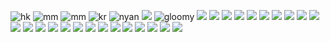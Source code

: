 ![hk](https://64.media.tumblr.com/e5553aabad39fab92110435320ffbdff/eae61e81fd3ee0c2-a6/s400x600/c59b200157b1bf86e2f0f714d28e89fe10f67fde.gifv)
![mm](https://64.media.tumblr.com/3ba147187732246c89621ba939b3b37b/9ff62766782907e1-6b/s250x400/93092d859635b0856bc1138b430f2e216ec80e96.gifv)
![mm](https://64.media.tumblr.com/3f07e6261fcfe7f2e6db7f130ec75b91/9ff62766782907e1-9c/s250x400/94419c39e4559c04df5c1887364194a05b47bdd6.gifv)
![kr](https://64.media.tumblr.com/0f516e95b5bf8a8d651daeb3e07e552e/29e283b7d188a1e7-7f/s100x200/e0c500fa1db7358e19c2343565db9da85a7addca.gifv)
![nyan](https://64.media.tumblr.com/38441dd588e4ced837c56e592b179792/67e8e56a4c66369c-e0/s100x200/d4b6ef007bb2ec2bf263ee842fd7dd1ed6cef493.gifv)
![](https://64.media.tumblr.com/dca00de946b003ca86d366775d800389/67e8e56a4c66369c-6f/s100x200/2f794cdd385df7bf470148ade4764204635c2f6f.gifv)
![gloomy](https://64.media.tumblr.com/0451c98e559b0494033445d149bb1dfd/67e8e56a4c66369c-c7/s100x200/b9c7e764d826756c8bbb3e7221d9f9083c93cecc.pnj)
![](https://64.media.tumblr.com/c9bcd37a52c491da1d95320b371127a5/67e8e56a4c66369c-b9/s100x200/f84de6235fe8da02ed2822fd56ae68c7b294d6f8.gifv)
![](https://64.media.tumblr.com/a9d6c3f510df629f63b5cf4331601bfb/67e8e56a4c66369c-65/s250x400/a64885e43374cb47ea7506d0ebfdef616770d787.gifv)
![](https://64.media.tumblr.com/e4db4738aad544b8975e0f60b10cd4eb/67e8e56a4c66369c-41/s100x200/aea2262b6f2ca5919b1bad5054e0588ebd8161a0.pnj)
![](https://64.media.tumblr.com/d8e97bad3b66feabb45e620e8b2f2f46/e9f5bca318ed4d4d-00/s100x200/f804c04765486296815b0813e44f519d3516a544.gifv)
![](https://64.media.tumblr.com/877413ee8fec851b603cea1ee0d7979f/870a74bbe624add0-44/s100x200/7fb04e9469890b897b75b74bac841ebf655b8f3e.gifv)
![](https://64.media.tumblr.com/2dd4e9ec4b647f97895417763726e0c9/357ef05745e50dfb-1e/s250x400/aa7b9c4d4245dba147c004054dffc235fe764c8c.jpg)
![](https://64.media.tumblr.com/a4436023c598fb96145137c543d0ef01/357ef05745e50dfb-10/s250x400/52152c7e48d2aa72089283814b16eb687bf71809.jpg)
![](https://64.media.tumblr.com/85190b22f0db232f09c1b01d5e75fa8d/eb81d1fb199d324d-f5/s100x200/d9fafba86ce0accaad8694a67f1ec20136cdc76c.gifv)
![](https://64.media.tumblr.com/31e2335cb7ff069fe511af28256600a2/f1d05a087ae1bd96-b5/s100x200/d3ff5cd349e4c80a05b12c98f2d8dec9f6a63555.gifv)
![](https://64.media.tumblr.com/993852696073d8d4e3d71a1ed6191e1d/d91ef10a5b0a015c-e9/s100x200/f3acd626aa8ae73797a1789c4820587bbee46a6a.webp)
![](https://64.media.tumblr.com/264daef50db163a64c9ff15fb1f575f7/d91ef10a5b0a015c-77/s250x400/243e711a9a8f8a1cd494c7c085355294b944e6ff.webp)
![](https://media.discordapp.net/attachments/1159990403047628943/1199493438538788953/Tumblr_l_62823191387898.gif?ex=662841d1&is=6615ccd1&hm=a2bba00c9a87b6abdb2ed2f7c5bc6fe6a0923795341f7ab45c454cc0be2fc1ad&=)
![](https://64.media.tumblr.com/501927b353056b9d852928133e689b84/a66e4205ca2278b5-71/s250x400/147004f166e19147ca3a7b6665f7ee61dbdf3e81.gifv)
![](https://64.media.tumblr.com/0975c03a8ea4b4c906501f2ff3cac4b3/a66e4205ca2278b5-13/s250x400/0bc8110de28a286168decfb6df3eb91b20f1a897.gifv)
![](https://64.media.tumblr.com/72f99db630f460fefaf0097d89aa1dba/f3590f3d6abcda7d-f6/s500x750/58b55189c346a7252e95981367e4c43d43fefff3.gifv)
![](https://64.media.tumblr.com/49ece7bcbc47d40560361be5e3aa19d7/c6a711126fde27f9-67/s640x960/233f9561331034506fb5d0fd34d563f55bb4377c.gifv)
![](https://64.media.tumblr.com/e26e4534bb8c3f8f0782b5dc8ab2de40/b4667e2348648118-36/s540x810/8e1b2895b804c1bc295c08fb5e9241d4461a0642.gifv)
![](https://64.media.tumblr.com/3883a365395d756be66e4c7a3665e404/00868897aa11c016-18/s250x400/6536dbf6e691c5fb3f1e38a998b493d675f5c25f.gifv)
![](https://64.media.tumblr.com/56626e7e384337f9ba0c2cca78ce227e/00868897aa11c016-57/s250x400/46335b5f589e10a780368df18955fd0ea4d0b027.gifv)
![](https://64.media.tumblr.com/93fd34a0731662a70108bb8dde45888a/fb2ef1a0d9125e75-d3/s250x400/a62a92725779f8da201fceee024c055f0e3ea0b4.gifv)
![](https://64.media.tumblr.com/7997b09b2702a2d0ca2b770dd54bd76e/5e199ab673c8386b-e7/s250x400/6ad2213e0071285ccf6ddcb6ddf42b9d56f20a86.gifv)
![](https://64.media.tumblr.com/76e1fc784a027e0700566f31357cc097/8ee1bf7f36238380-74/s250x400/bb8d98fe905a8fe0ed3f721daa5e6bd8bdb1e3c4.gifv)
![](https://64.media.tumblr.com/0dd81b9a7b76beddbbb5e087f477e95a/8ee1bf7f36238380-fd/s640x960/13997c1e1c827a21edfc1985670cffb69983e2cb.gifv)
![](https://64.media.tumblr.com/2f8de544a41a822fefdca6a2ec22780f/c51e0cc179211913-a0/s400x600/0ad2efb09921abf9e44a058c268ab71bcdcc6989.gifv)

